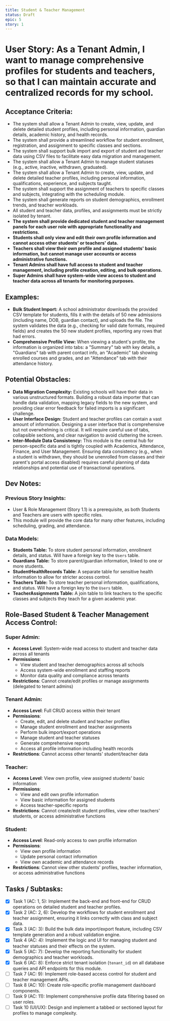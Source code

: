 ```yaml
---
title: Student & Teacher Management
status: Draft
epic: 5
story: 1
---
```


# User Story: As a Tenant Admin, I want to manage comprehensive profiles for students and teachers, so that I can maintain accurate and centralized records for my school.

## Acceptance Criteria:
- The system shall allow a Tenant Admin to create, view, update, and delete detailed student profiles, including personal information, guardian details, academic history, and health records.
- The system shall provide a streamlined workflow for student enrollment, registration, and assignment to specific classes and sections.
- The system shall support bulk import and export of student and teacher data using CSV files to facilitate easy data migration and management.
- The system shall allow a Tenant Admin to manage student statuses (e.g., active, inactive, withdrawn, graduated).
- The system shall allow a Tenant Admin to create, view, update, and delete detailed teacher profiles, including personal information, qualifications, experience, and subjects taught.
- The system shall support the assignment of teachers to specific classes and subjects, integrating with the scheduling module.
- The system shall generate reports on student demographics, enrollment trends, and teacher workloads.
- All student and teacher data, profiles, and assignments must be strictly isolated by tenant.
- **The system shall provide dedicated student and teacher management panels for each user role with appropriate functionality and restrictions.**
- **Students shall only view and edit their own profile information and cannot access other students' or teachers' data.**
- **Teachers shall view their own profile and assigned students' basic information, but cannot manage user accounts or access administrative functions.**
- **Tenant Admins shall have full access to student and teacher management, including profile creation, editing, and bulk operations.**
- **Super Admins shall have system-wide view access to student and teacher data across all tenants for monitoring purposes.**

## Examples:
- **Bulk Student Import:** A school administrator downloads the provided CSV template for students, fills it with the details of 50 new admissions (including name, DOB, guardian contact), and uploads the file. The system validates the data (e.g., checking for valid date formats, required fields) and creates the 50 new student profiles, reporting any rows that had errors.
- **Comprehensive Profile View:** When viewing a student's profile, the information is organized into tabs: a "Summary" tab with key details, a "Guardians" tab with parent contact info, an "Academic" tab showing enrolled courses and grades, and an "Attendance" tab with their attendance history.

## Potential Obstacles:
- **Data Migration Complexity:** Existing schools will have their data in various unstructured formats. Building a robust data importer that can handle data validation, mapping legacy fields to the new system, and providing clear error feedback for failed imports is a significant challenge.
- **User Interface Design:** Student and teacher profiles can contain a vast amount of information. Designing a user interface that is comprehensive but not overwhelming is critical. It will require careful use of tabs, collapsible sections, and clear navigation to avoid cluttering the screen.
- **Inter-Module Data Consistency:** This module is the central hub for person-specific data and is tightly coupled with Academics, Attendance, Finance, and User Management. Ensuring data consistency (e.g., when a student is withdrawn, they should be unenrolled from classes and their parent's portal access disabled) requires careful planning of data relationships and potential use of transactional operations.

## Dev Notes:

### Previous Story Insights:
- User & Role Management (Story 1.1) is a prerequisite, as both Students and Teachers are users with specific roles.
- This module will provide the core data for many other features, including scheduling, grading, and attendance.

### Data Models:
- **Students Table:** To store student personal information, enrollment details, and status. Will have a foreign key to the `Users` table.
- **Guardians Table:** To store parent/guardian information, linked to one or more students.
- **StudentHealthRecords Table:** A separate table for sensitive health information to allow for stricter access control.
- **Teachers Table:** To store teacher personal information, qualifications, and status. Will have a foreign key to the `Users` table.
- **TeacherAssignments Table:** A join table to link teachers to the specific classes and subjects they teach for a given academic year.

## Role-Based Student & Teacher Management Access Control:

### Super Admin:
- **Access Level**: System-wide read access to student and teacher data across all tenants
- **Permissions**: 
  - View student and teacher demographics across all schools
  - Access system-wide enrollment and staffing reports
  - Monitor data quality and compliance across tenants
- **Restrictions**: Cannot create/edit profiles or manage assignments (delegated to tenant admins)

### Tenant Admin:
- **Access Level**: Full CRUD access within their tenant
- **Permissions**:
  - Create, edit, and delete student and teacher profiles
  - Manage student enrollment and teacher assignments
  - Perform bulk import/export operations
  - Manage student and teacher statuses
  - Generate comprehensive reports
  - Access all profile information including health records
- **Restrictions**: Cannot access other tenants' student/teacher data

### Teacher:
- **Access Level**: View own profile, view assigned students' basic information
- **Permissions**:
  - View and edit own profile information
  - View basic information for assigned students
  - Access teacher-specific reports
- **Restrictions**: Cannot create/edit student profiles, view other teachers' students, or access administrative functions

### Student:
- **Access Level**: Read-only access to own profile information
- **Permissions**:
  - View own profile information
  - Update personal contact information
  - View own academic and attendance records
- **Restrictions**: Cannot view other students' profiles, teacher information, or access administrative functions

## Tasks / Subtasks:
- [x] Task 1 (AC: 1, 5): Implement the back-end and front-end for CRUD operations on detailed student and teacher profiles.
- [x] Task 2 (AC: 2, 6): Develop the workflows for student enrollment and teacher assignment, ensuring it links correctly with class and subject data.
- [x] Task 3 (AC: 3): Build the bulk data import/export feature, including CSV template generation and a robust validation engine.
- [x] Task 4 (AC: 4): Implement the logic and UI for managing student and teacher statuses and their effects on the system.
- [x] Task 5 (AC: 7): Develop the reporting functionality for student demographics and teacher workloads.
- [x] Task 6 (AC: 8): Enforce strict tenant isolation (`tenant_id`) on all database queries and API endpoints for this module.
- [ ] Task 7 (AC: 9): Implement role-based access control for student and teacher management APIs.
- [ ] Task 8 (AC: 10): Create role-specific profile management dashboard components.
- [ ] Task 9 (AC: 11): Implement comprehensive profile data filtering based on user roles.
- [ ] Task 10 (UI/UX): Design and implement a tabbed or sectioned layout for profiles to manage complexity.
